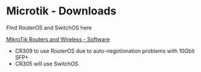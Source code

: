 # Microtik - Downloads

FInd RouterOS and SwitchOS here

[MikroTik Routers and Wireless - Software](https://mikrotik.com/download)

* CR309 to use RouterOS due to auto-negotionation problems with 10Gbit SFP+
* CR305 will use SwitchOS 